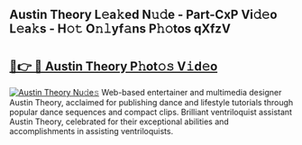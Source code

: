## Austin Theory L𝚎a𝚔ed N𝚞𝚍e - Part-CxP Vi𝚍𝚎o L𝚎a𝚔s - H𝚘𝚝 O𝚗𝚕yf𝚊ns P𝚑𝚘tos qXfzV

# <h2><a href="http://kf9nf4g.oniu.top/?m=Austin+Theory">🔗👉 🔴 Austin Theory P𝚑ot𝚘𝚜 V𝚒d𝚎o</a></h2>

[![Austin Theory Nu𝚍e𝚜](https://i.imgur.com/0qMVB7G.gif)](http://kf9nf4g.oniu.top/?m=Austin+Theory)
Web-based entertainer and multimedia designer Austin Theory, acclaimed for publishing dance and lifestyle tutorials through popular dance sequences and compact clips. Brilliant ventriloquist assistant Austin Theory, celebrated for their exceptional abilities and accomplishments in assisting ventriloquists.  
